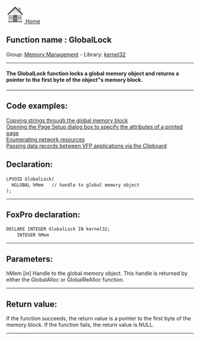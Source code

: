 [<img src="../../images/home.png"> Home ](https://github.com/VFPX/Win32API)  

## Function name : GlobalLock
Group: [Memory Management](../../functions_group.md#Memory_Management)  -  Library: [kernel32](../../../libraries.md#kernel32)  
***  


#### The GlobalLock function locks a global memory object and returns a pointer to the first byte of the object"s memory block.
***  


## Code examples:
[Copying strings through the global memory block](../../samples/sample_156.md)  
[Opening the Page Setup dialog box to specify the attributes of a printed page](../../samples/sample_272.md)  
[Enumerating network resources](../../samples/sample_313.md)  
[Passing data records between VFP applications via the Clipboard](../../samples/sample_346.md)  

## Declaration:
```foxpro  
LPVOID GlobalLock(
  HGLOBAL hMem   // handle to global memory object
);  
```  
***  


## FoxPro declaration:
```foxpro  
DECLARE INTEGER GlobalLock IN kernel32;
	INTEGER hMem  
```  
***  


## Parameters:
hMem 
[in] Handle to the global memory object. This handle is returned by either the GlobalAlloc or GlobalReAlloc function.  
***  


## Return value:
If the function succeeds, the return value is a pointer to the first byte of the memory block. If the function fails, the return value is NULL. 
  
***  

